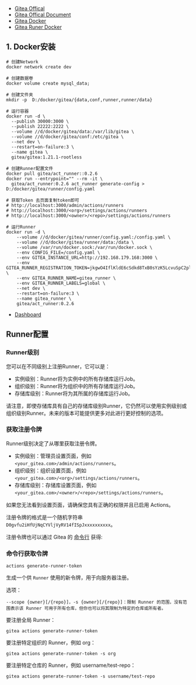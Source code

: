 - [Gitea Offical](https://about.gitea.com/)
- [Gitea Offical Document](https://docs.gitea.com/)
- [Gitea Docker](https://hub.docker.com/r/gitea/gitea)
- [Gitea Runer Docker](https://hub.docker.com/r/gitea/act_runner)

## 1. Docker安装
```shell
# 创建Network
docker network create dev

# 创建数据卷
docker volume create mysql_data;

# 创建文件夹
mkdir -p  D:/docker/gitea/{data,conf,runner,runner/data}

# 运行容器
docker run -d \
  --publish 30000:3000 \
  --publish 22222:2222 \
  --volume //d/docker/gitea/data:/var/lib/gitea \
  --volume //d/docker/gitea/conf:/etc/gitea \
  --net dev \
  --restart=on-failure:3 \
  --name gitea \
  gitea/gitea:1.21.1-rootless

# 创建Runner配置文件
docker pull gitea/act_runner::0.2.6
docker run --entrypoint="" --rm -it \
  gitea/act_runner:0.2.6 act_runner generate-config > D:/docker/gitea/runner/config.yaml

# 获取Token 去页面复制token即可
# http://localhost:3000/admin/actions/runners
# http://localhost:3000/<org>/settings/actions/runners
# http://localhost:3000/<owner>/<repo>/settings/actions/runners

# 运行Runner
docker run -d \
    --volume //d/docker/gitea/runner/config.yaml:/config.yaml \
    --volume //d/docker/gitea/runner/data:/data \
    --volume /var/run/docker.sock:/var/run/docker.sock \
    --env CONFIG_FILE=/config.yaml \
    --env GITEA_INSTANCE_URL=http://192.168.179.168:3000 \
    --env GITEA_RUNNER_REGISTRATION_TOKEN=jkgwO4IflKldE6cSdkd8TxB0sYzK5LcvuSpC2pl5 \
    --env GITEA_RUNNER_NAME=gitea_runner \
    --env GITEA_RUNNER_LABELS=global \
    --net dev \
    --restart=on-failure:3 \
    --name gitea_runner \
    gitea/act_runner:0.2.6
```

- [Dashboard](http://localhost:3000)


## Runner配置
### Runner级别
您可以在不同级别上注册Runner，它可以是：

- 实例级别：Runner将为实例中的所有存储库运行Job。
- 组织级别：Runner将为组织中的所有存储库运行Job。
- 存储库级别：Runner将为其所属的存储库运行Job。

请注意，即使存储库具有自己的存储库级别Runner，它仍然可以使用实例级别或组织级别Runner。未来的版本可能提供更多对此进行更好控制的选项。

### 获取注册令牌

Runner级别决定了从哪里获取注册令牌。

- 实例级别：管理员设置页面，例如 `<your_gitea.com>/admin/actions/runners`。
- 组织级别：组织设置页面，例如 `<your_gitea.com>/<org>/settings/actions/runners`。
- 存储库级别：存储库设置页面，例如 `<your_gitea.com>/<owner>/<repo>/settings/actions/runners`。

如果您无法看到设置页面，请确保您具有正确的权限并且已启用 Actions。

注册令牌的格式是一个随机字符串 `D0gvfu2iHfUjNqCYVljVyRV14fISpJxxxxxxxxxx`。

注册令牌也可以通过 Gitea 的 [命令行](https://docs.gitea.com/zh-cn/administration/command-line#actions-generate-runner-token) 获得:

### 命令行获取令牌 
```shell
actions generate-runner-token
```

生成一个供 `Runner` 使用的新令牌，用于向服务器注册。

选项：
```shell
--scope {owner}[/{repo}]，-s {owner}[/{repo}]：限制 Runner 的范围，没有范围表示该 Runner 可用于所有仓库，但你也可以将其限制为特定的仓库或所有者。
```

要注册全局 Runner：
```shell
gitea actions generate-runner-token
```

要注册特定组织的 Runner，例如 org：
```shell
gitea actions generate-runner-token -s org
```

要注册特定仓库的 Runner，例如 username/test-repo：
```shell
gitea actions generate-runner-token -s username/test-repo
```

